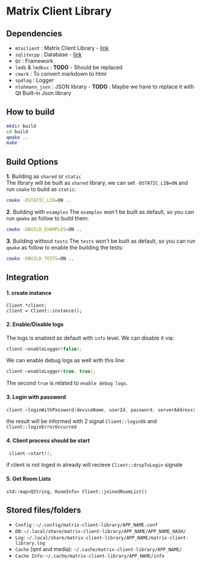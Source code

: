 # Matrix Client Library

## Dependencies
 * `mtxclient`          : Matrix Client Library - [link](https://github.com/Nheko-Reborn/mtxclient)
 * `sqlitecpp`          : Database - [link](https://github.com/SRombauts/SQLiteCpp)
 * `Qt`                 : Framework
 * `lmdb` & `lmdbxx`    : __TODO__ - Should be replaced
 * `cmark`              : To convert markdown to html
 * `spdlog`             : Logger
 * `nlohmann_json`      : JSON library - __TODO__ : Maybe we have to replace it with Qt Built-in Json library 

## How to build

```bash
mkdir build
cd build
qmake ..
make
```

## Build Options
**1.** Building as `shared` or `static`  
The library will be built as `shared` library, we can set `-DSTATIC_LIB=ON` and run `cmake` to build as `static`:

```bash
cmake -DSTATIC_LIB=ON ..
```

**2.** Building with `examples`
The `examples` won't be built as default, so you can run `qmake` as follow to build them:

```bash
cmake -DBUILD_EXAMPLES=ON ..
```

**3.** Building without `tests`
The `tests` won't be built as default, so you can run `qmake` as follow to enable the building the tests:

```bash
cmake -DBUILD_TESTS=ON ..
```

## Integration
#### 1. create instance 
```
Client *client;
client = Client::instance();
```

#### 2. Enable/Disable logs
The logs is enabled as default with `info` level. We can disable it via:
```cpp
client->enableLogger(false);
```

We can enable debug logs as well with this line:
```cpp
client->enableLogger(true, true);
```
The second `true` is related to `enable debug logs`.


#### 3. Login with password
```cpp
client->loginWithPassword(deviceName, userId, password, serverAddress); 

```
the result will be informed with 2 signal `Client::loginOk` and `Client::loginErrorOccurred`

#### 4. Client process should be start
```cpp
 client->start();
```
if client is not loged in already will recieve `Client::dropToLogin` signale 


#### 5. Get Room Lists
```
std::map<QString, RoomInfo> Client::joinedRoomList()
```


## Stored files/folders

* `Config` : `~/.config/matrix-client-library/APP_NAME.conf`
* `DB`: `~/.local/share/matrix-client-library/APP_NAME/APP_NAME_HASH/`
* `Log`: `~/.local/share/matrix-client-library/APP_NAME/matrix-client-library.log`
* `Cache` (qml and media): `~/.cache/matrix-client-library/APP_NAME/`
* `Cache Info`: `~/.cache/matrix-client-library/APP_NAME/info`